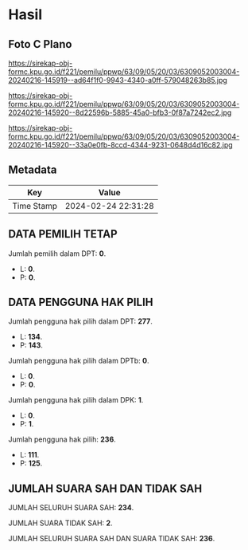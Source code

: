 # Hasil

## Foto C Plano

https://sirekap-obj-formc.kpu.go.id/f221/pemilu/ppwp/63/09/05/20/03/6309052003004-20240216-145919--ad64f1f0-9943-4340-a0ff-579048263b85.jpg

https://sirekap-obj-formc.kpu.go.id/f221/pemilu/ppwp/63/09/05/20/03/6309052003004-20240216-145920--8d22596b-5885-45a0-bfb3-0f87a7242ec2.jpg

https://sirekap-obj-formc.kpu.go.id/f221/pemilu/ppwp/63/09/05/20/03/6309052003004-20240216-145920--33a0e0fb-8ccd-4344-9231-0648d4d16c82.jpg


## Metadata

| Key        | Value               |
| ---------- | ------------------- |
| Time Stamp | 2024-02-24 22:31:28 |


## DATA PEMILIH TETAP

Jumlah pemilih dalam DPT: **0**.
 * L: **0**.
 * P: **0**.

## DATA PENGGUNA HAK PILIH

Jumlah pengguna hak pilih dalam DPT: **277**.
 * L: **134**.
 * P: **143**.

Jumlah pengguna hak pilih dalam DPTb: **0**.
 * L: **0**.
 * P: **0**.

Jumlah pengguna hak pilih dalam DPK: **1**.
 * L: **0**.
 * P: **1**.

Jumlah pengguna hak pilih: **236**.
 * L: **111**.
 * P: **125**.

## JUMLAH SUARA SAH DAN TIDAK SAH

JUMLAH SELURUH SUARA SAH: **234**.

JUMLAH SUARA TIDAK SAH: **2**.

JUMLAH SELURUH SUARA SAH DAN SUARA TIDAK SAH: **236**.


